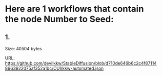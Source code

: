 # Here are 1 workflows that contain the node Number to Seed:

## 1. 

Size: 40504 bytes

URL: https://github.com/devilkkw/StableDiffusion/blob/d710de646b6c2c4f871148963922075af352a1bc/CUI/kkw-automated.json


